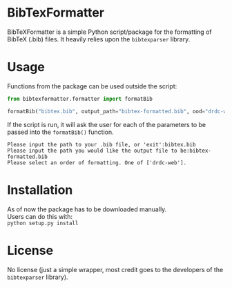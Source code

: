 # BibTexFormatter

BibTeXFormatter is a simple Python script/package for the formatting of BibTeX (.bib) files.
It heavily relies upon the `bibtexparser` library.

# Usage

Functions from the package can be used outside the script:

```python
from bibtexformatter.formatter import formatBib

formatBib("bibtex.bib", output_path="bibtex-formatted.bib", ood="drdc-web")
```

If the script is run, it will ask the user for each of the parameters to be passed into the `formatBib()` function.

```
Please input the path to your .bib file, or 'exit':bibtex.bib
Please input the path you would like the output file to be:bibtex-formatted.bib
Please select an order of formatting. One of ['drdc-web'].
```

# Installation
As of now the package has to be downloaded manually. \
Users can do this with: \
`python setup.py install`

# License
No license (just a simple wrapper, most credit goes to the developers of the `bibtexparser` library).